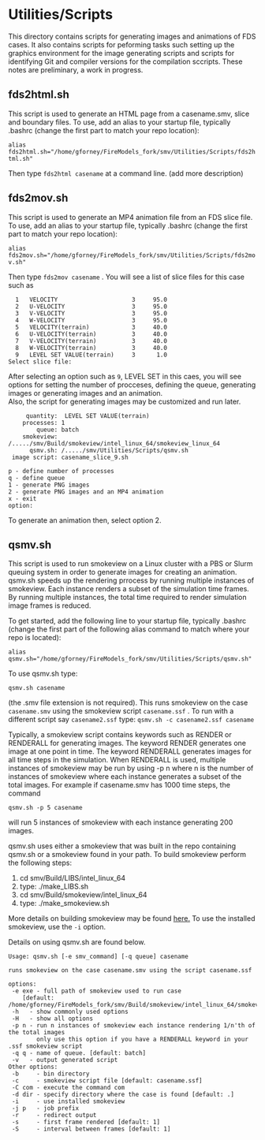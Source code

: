 # Utilities/Scripts

This directory contains scripts for generating images and animations of FDS cases.  It also contains scripts for
peforming tasks such setting up the graphics environment for the image generating scripts and scripts for identifying Git and compiler 
versions for the compilation sccripts. These notes are preliminary, a work in progress.

## fds2html.sh

This script is used to generate an HTML page from a casename.smv, slice and boundary files.
To use, add an alias to your startup file, typically .bashrc (change the first part to match your repo location):

```alias fds2html.sh="/home/gforney/FireModels_fork/smv/Utilities/Scripts/fds2html.sh"```

Then type `fds2html casename` at a command line. (add more description)

## fds2mov.sh

This script is used to generate an MP4 animation file from an FDS slice file.  To use, add an alias to your startup file, 
typically .bashrc (change the first part to match your repo location):

```alias fds2mov.sh="/home/gforney/FireModels_fork/smv/Utilities/Scripts/fds2mov.sh"```

Then type `fds2mov casename` .  You will see a list of slice files for this case such as
```
  1   VELOCITY                     3     95.0
  2   U-VELOCITY                   3     95.0
  3   V-VELOCITY                   3     95.0
  4   W-VELOCITY                   3     95.0
  5   VELOCITY(terrain)            3     40.0
  6   U-VELOCITY(terrain)          3     40.0
  7   V-VELOCITY(terrain)          3     40.0
  8   W-VELOCITY(terrain)          3     40.0
  9   LEVEL SET VALUE(terrain)     3      1.0
Select slice file: 
   ```

After selecting an option such as `9`, LEVEL SET in this caes, you will see options for 
setting the number of procceses, defining the queue, generating images or generating images and an animation.  
Also, the script for generating images may be customized and run later.

```
     quantity:  LEVEL SET VALUE(terrain)
    processes: 1
        queue: batch
    smokeview: /...../smv/Build/smokeview/intel_linux_64/smokeview_linux_64
      qsmv.sh: /...../smv/Utilities/Scripts/qsmv.sh
 image script: casename_slice_9.sh

p - define number of processes
q - define queue
1 - generate PNG images
2 - generate PNG images and an MP4 animation
x - exit
option:
```

To generate an animation then, select option 2.

## qsmv.sh

This script is used to run smokeview on a Linux cluster with a PBS or Slurm queuing system in order to generate images for creating an animation. qsmv.sh speeds up the rendering prrocess by running multiple instances of smokeview. Each instance renders a subset of the simulation time frames. By running multiple instances, the total time required to render simulation image frames is reduced.

To get started, add the following line to your startup file, typically .bashrc 
(change the first part of the following alias command to match where your repo is located):

```alias qsmv.sh="/home/gforney/FireModels_fork/smv/Utilities/Scripts/qsmv.sh"```

To use qsmv.sh type:

```qsmv.sh casename```

(the .smv file extension is not required). This runs smokeview on the case `casename.smv` using the smokeview script `casename.ssf` . To run with a different script say `casename2.ssf` type:
```qsmv.sh -c casename2.ssf casename```

Typically, a smokeview script contains keywords such as RENDER or RENDERALL for generating images.  The keyword RENDER generates one image at one point in time.  The keyword RENDERALL generates images for all time steps in the simulation.  When RENDERALL is used, multiple instances of smokeview may be run by using -p n where n is the number of instances of smokeview where each instance generates a subset of the total images. For example if casename.smv has 1000 time steps, the command

```qsmv.sh -p 5 casename```

will run 5 instances of smokeview with each instance generating 200 images.

qsmv.sh uses either a smokeview that was built in the repo containing qsmv.sh or a smokeview found in your path.  To build smokeview perform the following steps:

1. cd smv/Build/LIBS/intel_linux_64
2. type: 
 ./make_LIBS.sh
3. cd smv/Build/smokeview/intel_linux_64 
4. type:
 ./make_smokeview.sh
 
More details on building smokeview may be found [here.](https://github.com/firemodels/smv/tree/master/Build/README.md)  To use the installed smokeview, use the `-i` option.

Details on using qsmv.sh are found below.

```
Usage: qsmv.sh [-e smv_command] [-q queue] casename

runs smokeview on the case casename.smv using the script casename.ssf

options:
 -e exe - full path of smokeview used to run case
    [default: /home/gforney/FireModels_fork/smv/Build/smokeview/intel_linux_64/smokeview_intel_linux_64]
 -h   - show commonly used options
 -H   - show all options
 -p n - run n instances of smokeview each instance rendering 1/n'th of the total images
        only use this option if you have a RENDERALL keyword in your .ssf smokeview script
 -q q - name of queue. [default: batch]
 -v   - output generated script
Other options:
 -b     - bin directory
 -c     - smokeview script file [default: casename.ssf]
 -C com - execute the command com
 -d dir - specify directory where the case is found [default: .]
 -i     - use installed smokeview
 -j p   - job prefix
 -r     - redirect output
 -s     - first frame rendered [default: 1]
 -S     - interval between frames [default: 1]
```
